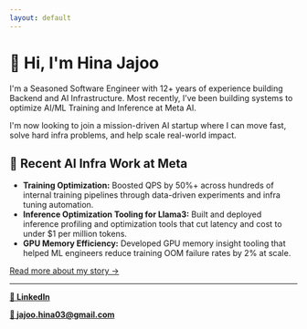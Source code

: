 ```yaml
---
layout: default
---
```


<h1 class="center-title">👋 Hi, I'm Hina Jajoo</h1>
<p class="profile-intro">
  I'm a Seasoned Software Engineer with 12+ years of experience building Backend and AI Infrastructure. Most recently, I’ve been building systems to optimize  AI/ML Training and Inference at Meta AI. 
</p>
<p class="profile-intro">
  I'm now looking to join a mission-driven AI startup where I can move fast, solve hard infra problems, and help scale real-world impact.
</p>

<h2>🧠 Recent AI Infra Work at Meta</h2>
<ul>
  <li><strong>Training Optimization:</strong> Boosted QPS by 50%+ across hundreds of internal training pipelines through data-driven experiments and infra tuning automation.</li>
  <li><strong>Inference Optimization Tooling for Llama3:</strong> Built and deployed inference profiling and optimization tools that cut latency and cost to under $1 per million tokens.</li>
  <li><strong>GPU Memory Efficiency:</strong> Developed GPU memory insight tooling that helped ML engineers reduce training OOM failure rates by 2% at scale.</li>
</ul>

<p class="profile-intro">
  <a href="/about.html">Read more about my story →</a>
</p>

---

**[💼 LinkedIn](https://linkedin.com/in/hinajajoo)** 

**[📧 jajoo.hina03@gmail.com](mailto:jajoo.hina03@gmail.com)**
